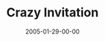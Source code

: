 ---
layout: message
category: message
series: "Revolution"
title: "Crazy Invitation"
date: 2005-01-29-00-00
message_id: 135
audio: "http://s3.amazonaws.com/crossroads-media/messages/audio/Revolution_04_01-29-05_Crazy_Invitation.mp3"
audio-duration: "46:36"
explicit: false
---